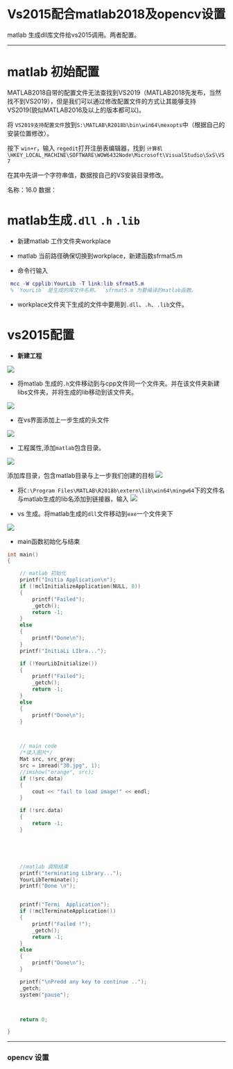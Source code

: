 Vs2015配合matlab2018及opencv设置
=============================
matlab 生成dll库文件给vs2015调用。两者配置。

****



# matlab 初始配置
MATLAB2018自带的配置文件无法查找到VS2019（MATLAB2018先发布，当然找不到VS2019），但是我们可以通过修改配置文件的方式让其能够支持VS2019(貌似MATLAB2016及以上的版本都可以)。

将 `VS2019支持配置文件`放到`S:\MATLAB\R2018b\bin\win64\mexopts`中（根据自己的安装位置修改）。

按下 `win+r`，输入 `regedit`打开注册表编辑器，找到 `计算机\HKEY_LOCAL_MACHINE\SOFTWARE\WOW6432Node\Microsoft\VisualStudio\SxS\VS7`

在其中先讲一个字符串值，数据按自己的VS安装目录修改。

名称：16.0
数据：


# matlab生成`.dll` `.h` `.lib`

* 新建matlab 工作文件夹workplace

* matlab 当前路径确保切换到workplace，新建函数sfrmat5.m

* 命令行输入
```matlab
 mcc -W cpplib:YourLib -T link:lib sfrmat5.m
 % `YourLib` 是生成的库文件名称。 `sfrmat5.m`为要编译的matlab函数。
```
      

* workplace文件夹下生成的文件中要用到`.dll`、`.h`、`.lib`文件。

# vs2015配置

*  **新建工程**


 ![](img/project.png)


* 将matlab 生成的`.h`文件移动到与cpp文件同一个文件夹。并在该文件夹新建libs文件夹，并将生成的lib移动到该文件夹。


![](\img/folder.png)

* 在vs界面添加上一步生成的头文件

![](img/head.png)
* 工程属性,添加`matlab`包含目录。

![](img/include.jpg)

添加库目录，包含matlab目录与上一步我们创建的目标
![](img/add.png)

* 将`C:\Program Files\MATLAB\R2018b\extern\lib\win64\mingw64`下的文件名
与matlab生成的lib名添加到链接器，输入
![](img/input.jpg)

* vs 生成。将matlab生成的`dll`文件移动到`exe`一个文件夹下

![](img/dll.jpg)



* main函数初始化与结束
```c
int main()
{

	// matlab 初始化
	printf("Initia Application\n");
	if (!mclInitializeApplication(NULL, 0))
	{
		printf("Failed");
		_getch();
		return -1;
	}
	else
	{
		printf("Done\n");
	}
	printf("InitiaLi LIbra...");

	if (!YourLibInitialize())
	{
		printf("Failed");
		_getch();
		return -1;
	}
	else
	{
		printf("Done\n");
	}



	// main code 
	/*读入图片*/
	Mat src, src_gray;
	src = imread("30.jpg", 1);
	//imshow("orange", src);
	if (!src.data)
	{
		cout << "fail to load image!" << endl;
	}

	if (!src.data)
	{
		return -1;
	}





	//matlab 调用结束
	printf("terminating Library...");
	YourLibTerminate();
	printf("Done \n");


	printf("Termi  Application");
	if (!mclTerminateApplication())
	{
		printf("Failed !");
		_getch();
		return -1;
	}
	else
	{
		printf("Done\n");
	}

	printf("\nPredd any key to continue ..");
	_getch;
	system("pause");



	return 0;

}
````
********************
### opencv 设置